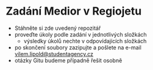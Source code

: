 # Zadání Medior v Regiojetu
- Stáhněte si zde uvedený repozitář
- proveďte úkoly podle zadání v jednotlivých složkách
  - výsledky úkolů nechte v odpovídajících složkách
- po skončení soubory zazipujte a pošlete na e-mail vilem.lipold@studentagency.cz
- otázky Gitu budeme případně řešit osobně
